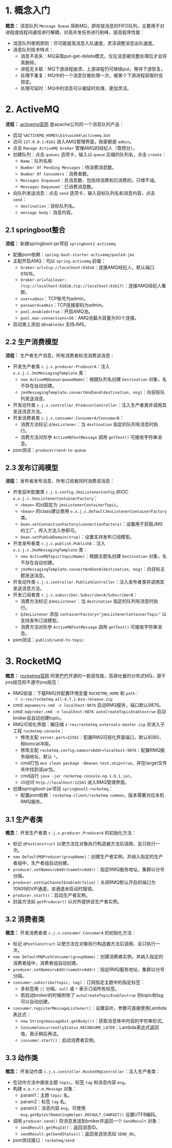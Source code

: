 # 1. 概念入门

**概念：** 消息队列 `Message Queue` 简称MQ，即存放消息的FIFO队列，主要用于对进程或线程间通信进行解耦，对高并发任务进行削峰，提高程序性能：
- 消息队列使用原则：尽可能提高消息入队速度，灵活调整消息出队速度。
- 消息队列技术特点：
    - 消息不丢失：MQ采取put-get-delete模式，仅在消息被完整处理后才会将其删除。
    - 进程无关联：MQ下游进程崩溃，上游进程仍可继续put，等待下游恢复。
    - 处理不重复：MQ中的一个消息仅被处理一次，被某个下游进程获取时会锁定。
    - 处理可延时：MQ中的消息可以被延时处理，更加灵活。

# 2. ActiveMQ

**流程：** [activemq官网](http://activemq.apache.org/) 是apache公司的一个消息队列产品：
- 启动 `%ACTIVEMQ_HOME%\bin\win64\activemq.bat`
- 访问 `127.0.0.1:8161` 进入AMQ管理界面，账密都是 `admin`。
- 点击 `Manage ActiveMQ broker` 管理AMQ的经纪人（管控台）。
- 创建队列：点击 `queues` 选项卡，输入以 `queue` 后缀的队列名，点击 `create`：
    - `Name`：队列名称
    - `Number Of Pending Messages`：待消费消息数。
    - `Number Of Consumers`：消费者数。
    - `Messages Enqueued`：总消息数，包括待消费和已消费的，只增不减。
    - `Messages Dequeued`：已消费消息数。
- 向队列发送消息：点击 `send` 选项卡，输入目标队列名和消息内容，点击 `send`：
    - `destination`：目标队列名。
    - `message body`：消息内容。

## 2.1 springboot整合

**流程：** 新建springboot-jar项目 `springboot2-activemq`
- 配置pom依赖：`spring-boot-starter-activemq/pooled-jms`
- 主配开启AMQ：均以 `spring.activemq` 前缀：
    - `broker-url=tcp://localhost:61616`：连接AMQ经纪人，默认端口61616。
    - `broker-url=failover:(tcp://localhost:61616,tcp://localhost:61617)`：连接AMQ经纪人集群。
    - `user=admin`：TCP账号为admin。
    - `password=admin`：TCP连接密码为admin。
    - `pool.enabled=true`：开启AMQ池。
    - `pool.max-connections=50`：AMQ池最大容量为50个连接。
- 启动类上添加 `@EnableJms` 支持JMS。

## 2.2 生产消费模型

**流程：** 生产者生产消息，所有消费者轮流消费该消息：
- 开发生产者类 `c.j.s.producer.ProducerA`：注入 `o.s.j.c.JmsMessagingTemplate` 类：
    - `new ActiveMQQueue(queueName)`：根据队列名创建 `Destination` 对象，名不存在自动创建。
    - `jmsMessagingTemplate.convertAndSend(destination, msg)`：向目标队列发送消息。
- 开发动作类 `c.j.s.controller.ProducerController`：注入生产者类并调用其发送消息方法。
- 开发消费者类 `c.j.s.consumer.ConsumerA/ConsumerB`：
    - 消费方法标记 `@JmsListener`：当 `destination` 指定的队列有消息时执行。
    - 消费方法对形参 `ActiveMQTextMessage` 调用 `getText()` 可接收字符串消息。
- psm测试：`producer/send-to-queue`

## 2.3 发布订阅模型

**流程：** 发布者发布消息，所有订阅者同时消费该消息：
- 开发监听配置类 `c.j.s.config.JmsListenerConfig` 并IOC `o.s.j.c.JmsListenerContainerFactory`：
    - `<bean>` 的id固定为 `jmsListenerContainerTopic`。
    - `<bean>` 的class建议使用 `o.s.j.c.DefaultJmsListenerContainerFactory` 类。
    - `bean.setConnectionFactory(connectionFactory)`：设置用于获取JMS的工厂，传入方法入参即可。
    - `bean.setPubSubDomain(true)`：设置支持发布订阅模型。
- 开发发布者类 `c.j.s.publish.PublishA`：注入 `o.s.j.c.JmsMessagingTemplate` 类：
    - `new ActiveMQTopic(topicName)`：根据主题名创建 `Destination` 对象，名不存在自动创建。
    - `jmsMessagingTemplate.convertAndSend(destination, msg)`：向目标主题发送消息。
- 开发动作类 `c.j.s.controller.PublishController`：注入发布者类并调用其发送消息方法。
- 开发订阅者类 `c.j.s.subscriber.SubscriberA/SubscriberB`：
    - 消费方法标记 `@JmsListener`：当 `destination` 指定的队列有消息时执行。
    - `@JmsListener` 添加 `containerFactory="jmsListenerContainerTopic"` 以支持发布订阅模型。
    - 消费方法对形参 `ActiveMQTextMessage` 调用 `getText()` 可接收字符串消息。
- psm测试：`publish/send-to-topic`

# 3. RocketMQ

**概念：** [rocketmq官网](http://rocketmq.apache.org/) 阿里巴巴开源的一款高性能，高吞吐量的分布式MQ，源于jms规范但不遵守jms规范：
- RMQ安装：下载RMQ并配置环境变量 `ROCKETMQ_HOME` 和 `path`：
    - `z-res/rocketmq-all-4.7.1-bin-release.zip`
- cmd: `mqnamesrv.cmd -n localhost:9876` 启动RMQ服务，端口默认9876。
- cmd: `mqbroker.cmd -n localhost:9876 autoCreateTopicEnable=true` 启动broker且自动创建topic。
- RMQ可视化界面：解压缩 `z-res/rocketmq-externals-master.zip` 并进入子工程 `rocketmq-console`：
    - 修改主配 `server.port=12581`：配置RMQ可视化界面端口，默认8080，和tomcat冲突。
    - 修改主配 `rocketmq.config.namesrvAddr=localhost:9876`：配置RMQ服务端地址，默认 `*`。
    - cmd打包 `mvn clean package -Dmaven.test.skip=true`，并在target文件夹中找到该jar包。
    - cmd运行 `java -jar rocketmq-console-ng-1.0.1.jar`。
    - cli访问 `http://localhost:12581` 进入RMQ管理界面。
- 创建springboot-jar项目 `springboot2-rocketmq`：
    - 配置pom依赖：`rocketmq-client/rocketmq-common`，版本需要对应本机RMQ服务。

## 3.1 生产者类

**概念：** 开发生产者类 `c.j.s.producer.ProducerA` 的初始化方法：
- 标记 `@PostConstruct` 以使方法在对象执行构造器方法后调用，且只执行一次。
- `new DefaultMQProducer(groupName)`：创建生产者实例，并纳入指定的生产者组中，生产者组自动创建。
- `producer.setNamesrvAddr(nameSrvAddr)`：指定RMQ服务地址，集群以分号分隔。
- `producer.setVipChannelEnabled(false)`：关闭RMQ默认开启的端口为10909的VIP通道，该通道未启动时报错。
- `producer.start()`：启动生产者实例。
- 封装方法如 `getProducer()` 以对外提供该生产者实例。

## 3.2 消费者类

**概念：** 开发消费者类 `c.j.s.consumer.ConsumerA` 的初始化方法：
- 标记 `@PostConstruct` 以使方法在对象执行构造器方法后调用，且只执行一次。
- `new DefaultMQPushConsumer(groupName)`：创建消费者实例，并纳入指定的消费者组中，消费者组自动创建。
- `producer.setNamesrvAddr(nameSrvAddr)`：指定RMQ服务地址，集群以分号分隔。
- `consumer.subscribe(topic, tag)`：订阅指定主题中的指定标签：
    - 多标签用 `||` 分隔，`null` 或 `*` 表示订阅所有标签。
    - 若启动broker的时候附带了 `autoCreateTopicEnable=true` 则topic和tag可以自动创建。
- `consumer.registerMessageListener()`：设置监听，参数可直接使用Lambda表达式：
    - `new String(messageExt.getBody())`：获取消息体中内容的字符串形式。
    - `ConsumeConcurrentlyStatus.RECONSUME_LATER`：Lambda表达式返回值，表示稍后再试。
    - `consumer.start()`：启动消费者实例。

## 3.3 动作类

**概念：** 开发动作类 `c.j.s.controller.RocketMqController`：注入生产者类：
- 在动作方法中接收主题 `topic`，标签 `tag` 和消息内容 `msg`。
- 构建 `o.a.r.c.m.Message` 对象：
    - param1：主题 `topic` 名。
    - param2：标签 `tag` 名。
    - param3：消息内容 `msg`，可使用 `msg.getBytes(RemotingHelper.DEFAULT_CHARSET))` 设置UTF8编码。
- 调用 `producer.send()` 将消息发送到broker并返回一个 `SendResult` 对象：
    - `sendResult.getMsgId()`：返回消息ID。
    - `sendResult.getSendStatus()`：返回发送状态如 `SEND_OK`。
- psm测试接口：`rocketmq/send`